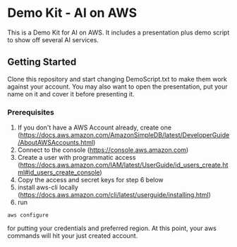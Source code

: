 # Demo Kit - AI on AWS

This is a Demo Kit for AI on AWS. It includes a presentation plus demo script to show off several AI services.

## Getting Started

Clone this repository and start changing DemoScript.txt to make them work against your account.
You may also want to open the presentation, put your name on it and cover it before presenting it.

### Prerequisites

1) If you don't have a AWS Account already, create one (https://docs.aws.amazon.com/AmazonSimpleDB/latest/DeveloperGuide/AboutAWSAccounts.html)
2) Connect to the console (https://console.aws.amazon.com)
3) Create a user with programmatic access (https://docs.aws.amazon.com/IAM/latest/UserGuide/id_users_create.html#id_users_create_console)
4) Copy the access and secret keys for step 6 below
5) install aws-cli locally (https://docs.aws.amazon.com/cli/latest/userguide/installing.html)
6) run

```
aws configure
```

for putting your credentials and preferred region. At this point, your aws commands will hit your just created account.
